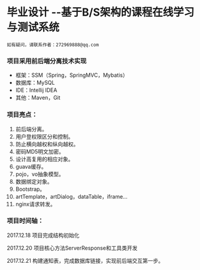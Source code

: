 # 毕业设计 --基于B/S架构的课程在线学习与测试系统

```
如有疑问，请联系作者：272969888@qq.com
```

### 项目采用前后端分离技术实现

- 框架：SSM（Spring，SpringMVC，Mybatis）
- 数据库：MySQL
- IDE：Intellij IDEA
- 其他：Maven，Git

### 项目亮点：

1. 前后端分离。
1. 用户登权限区分和控制。
1. 防止横向越权和纵向越权。
1. 密码MD5明文加密。
1. 设计高复用的相应对象。
1. guava缓存。
1. pojo，vo抽象模型。
1. 数据绑定对象。
1. Bootstrap。
1. artTemplate，artDialog，dataTable，iframe...
1. nginx请求转发。

### 项目时间轴：

2017.12.18  项目完成结构初始化

2017.12.20  项目核心方法ServerResponse和工具类开发

2017.12.21  构建通知表，完成数据库链接，实现前后端交互第一步。